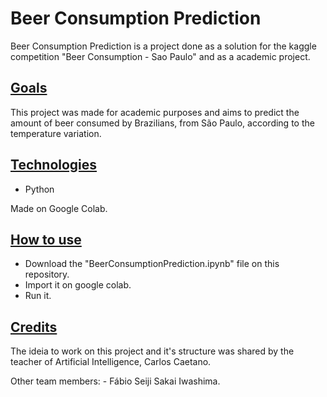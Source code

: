 # Beer Consumption Prediction

<p>Beer Consumption Prediction is a project done as a solution for the kaggle competition "Beer Consumption - Sao Paulo" and as a academic project.</p>

## <ins>Goals</ins>

<p>This project was made for academic purposes and aims to predict the amount of beer consumed by Brazilians, from São Paulo, according to the temperature variation.</p>

## <ins>Technologies</ins>

- Python
 <p>Made on Google Colab.</p>

## <ins>How to use </ins>

- Download the "BeerConsumptionPrediction.ipynb" file on this repository.
- Import it on google colab.
- Run it.

## <ins>Credits</ins>

<p> The ideia to work on this project and it's structure was shared by the teacher of Artificial Intelligence, Carlos Caetano.</p>
Other team members:
- Fábio Seiji Sakai Iwashima.
